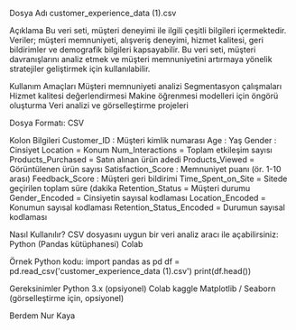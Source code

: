 Dosya Adı
customer_experience_data (1).csv

Açıklama
Bu veri seti, müşteri deneyimi ile ilgili çeşitli bilgileri içermektedir. Veriler; müşteri memnuniyeti, alışveriş deneyimi, hizmet kalitesi, geri bildirimler ve demografik bilgileri kapsayabilir.
Bu veri seti, müşteri davranışlarını analiz etmek ve müşteri memnuniyetini artırmaya yönelik stratejiler geliştirmek için kullanılabilir.

Kullanım Amaçları
Müşteri memnuniyeti analizi
Segmentasyon çalışmaları
Hizmet kalitesi değerlendirmesi
Makine öğrenmesi modelleri için öngörü oluşturma
Veri analizi ve görselleştirme projeleri

Dosya Formatı:
CSV 

Kolon Bilgileri 
Customer_ID : Müşteri kimlik numarası
Age : Yaş
Gender : Cinsiyet
Location = Konum
Num_Interactions = Toplam etkileşim sayısı
Products_Purchased = Satın alınan ürün adedi
Products_Viewed = Görüntülenen ürün sayısı
Satisfaction_Score : Memnuniyet puanı (ör. 1-10 arası)
Feedback_Score : Müşteri geri bildirimi
Time_Spent_on_Site = Sitede geçirilen toplam süre (dakika
Retention_Status = Müşteri durumu
Gender_Encoded = Cinsiyetin sayısal kodlaması
Location_Encoded = Konumun sayısal kodlaması
Retention_Status_Encoded = Durumun sayısal kodlaması


Nasıl Kullanılır?
CSV dosyasını uygun bir veri analiz aracı ile açabilirsiniz:
Python (Pandas kütüphanesi)
Colab

Örnek Python kodu:
import pandas as pd
df = pd.read_csv('customer_experience_data (1).csv')
print(df.head())

Gereksinimler
Python 3.x (opsiyonel)
Colab
kaggle
Matplotlib / Seaborn (görselleştirme için, opsiyonel)

Berdem Nur Kaya
